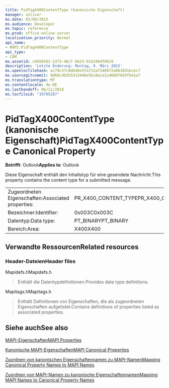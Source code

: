 ```yaml
---
title: PidTagX400ContentType (kanonische Eigenschaft)
manager: soliver
ms.date: 03/09/2015
ms.audience: Developer
ms.topic: reference
ms.prod: office-online-server
localization_priority: Normal
api_name:
- MAPI.PidTagX400ContentType
api_type:
- COM
ms.assetid: c8959592-53f3-48cf-b623-91d199df0629
description: 'Letzte Änderung: Montag, 9. März 2015'
ms.openlocfilehash: ac79c37c8d646e5fa722af240972a0638d1bcec7
ms.sourcegitcommit: 9d60cd82b5413446e5bc8ace2cd689f683fb41a7
ms.translationtype: MT
ms.contentlocale: de-DE
ms.lasthandoff: 06/11/2018
ms.locfileid: "19795287"
---
```

# <a name="pidtagx400contenttype-canonical-property"></a><span data-ttu-id="d0860-103">PidTagX400ContentType (kanonische Eigenschaft)</span><span class="sxs-lookup"><span data-stu-id="d0860-103">PidTagX400ContentType Canonical Property</span></span>

  
  
<span data-ttu-id="d0860-104">**Betrifft**: Outlook</span><span class="sxs-lookup"><span data-stu-id="d0860-104">**Applies to**: Outlook</span></span> 
  
<span data-ttu-id="d0860-105">Diese Eigenschaft enthält den Inhaltstyp für eine gesendete Nachricht.</span><span class="sxs-lookup"><span data-stu-id="d0860-105">This property contains the content type for a submitted message.</span></span>
  
|||
|:-----|:-----|
|<span data-ttu-id="d0860-106">Zugeordneten Eigenschaften:</span><span class="sxs-lookup"><span data-stu-id="d0860-106">Associated properties:</span></span>  <br/> |<span data-ttu-id="d0860-107">PR_X400_CONTENT_TYPE</span><span class="sxs-lookup"><span data-stu-id="d0860-107">PR_X400_CONTENT_TYPE</span></span>  <br/> |
|<span data-ttu-id="d0860-108">Bezeichner:</span><span class="sxs-lookup"><span data-stu-id="d0860-108">Identifier:</span></span>  <br/> |<span data-ttu-id="d0860-109">0x003C</span><span class="sxs-lookup"><span data-stu-id="d0860-109">0x003C</span></span>  <br/> |
|<span data-ttu-id="d0860-110">Datentyp:</span><span class="sxs-lookup"><span data-stu-id="d0860-110">Data type:</span></span>  <br/> |<span data-ttu-id="d0860-111">PT_BINARY</span><span class="sxs-lookup"><span data-stu-id="d0860-111">PT_BINARY</span></span>  <br/> |
|<span data-ttu-id="d0860-112">Bereich:</span><span class="sxs-lookup"><span data-stu-id="d0860-112">Area:</span></span>  <br/> |<span data-ttu-id="d0860-113">X400</span><span class="sxs-lookup"><span data-stu-id="d0860-113">X400</span></span>  <br/> |
   
## <a name="related-resources"></a><span data-ttu-id="d0860-114">Verwandte Ressourcen</span><span class="sxs-lookup"><span data-stu-id="d0860-114">Related resources</span></span>

### <a name="header-files"></a><span data-ttu-id="d0860-115">Header-Dateien</span><span class="sxs-lookup"><span data-stu-id="d0860-115">Header files</span></span>

<span data-ttu-id="d0860-116">Mapidefs.h</span><span class="sxs-lookup"><span data-stu-id="d0860-116">Mapidefs.h</span></span>
  
> <span data-ttu-id="d0860-117">Enthält die Datentypdefinitionen.</span><span class="sxs-lookup"><span data-stu-id="d0860-117">Provides data type definitions.</span></span>
    
<span data-ttu-id="d0860-118">Mapitags.h</span><span class="sxs-lookup"><span data-stu-id="d0860-118">Mapitags.h</span></span>
  
> <span data-ttu-id="d0860-119">Enthält Definitionen von Eigenschaften, die als zugeordneten Eigenschaften aufgelistet.</span><span class="sxs-lookup"><span data-stu-id="d0860-119">Contains definitions of properties listed as associated properties.</span></span>
    
## <a name="see-also"></a><span data-ttu-id="d0860-120">Siehe auch</span><span class="sxs-lookup"><span data-stu-id="d0860-120">See also</span></span>



[<span data-ttu-id="d0860-121">MAPI-Eigenschaften</span><span class="sxs-lookup"><span data-stu-id="d0860-121">MAPI Properties</span></span>](mapi-properties.md)
  
[<span data-ttu-id="d0860-122">Kanonische MAPI-Eigenschaften</span><span class="sxs-lookup"><span data-stu-id="d0860-122">MAPI Canonical Properties</span></span>](mapi-canonical-properties.md)
  
[<span data-ttu-id="d0860-123">Zuordnen von kanonischen Eigenschaftennamen zu MAPI-Namen</span><span class="sxs-lookup"><span data-stu-id="d0860-123">Mapping Canonical Property Names to MAPI Names</span></span>](mapping-canonical-property-names-to-mapi-names.md)
  
[<span data-ttu-id="d0860-124">Zuordnen von MAPI-Namen zu kanonische Eigenschaftennamen</span><span class="sxs-lookup"><span data-stu-id="d0860-124">Mapping MAPI Names to Canonical Property Names</span></span>](mapping-mapi-names-to-canonical-property-names.md)

